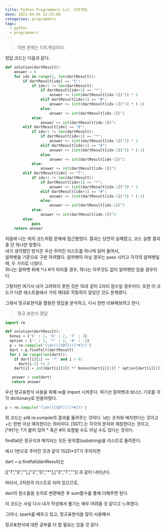 ```yaml
---
title: Python Programmers Lv1. 다트게임
date: 2021-04-01 12:25:00
categories: programmers
tags:
  - python
  - programmers
---
```

>이번 문제는 다트게임이다.

정답 코드는 다음과 같다.

~~~python
def solution(dartResult):
    answer = 0
    for idx in range(1, len(dartResult)):
        if dartResult[idx] == "S":
            if idx+1 != len(dartResult):
                if dartResult[idx+1] == "*":
                    answer += (int(dartResult[idx-1])^1) * 2
                elif dartResult[idx+1] == "#":
                    answer += (int(dartResult[idx-1])^1) * (-1)
                else:
                    answer += int(dartResult[idx-1])^1
            else:
                answer += int(dartResult[idx-1])^1
        elif dartResult[idx] == "D":
            if idx+1 != len(dartResult):
                if dartResult[idx+1] == "*":
                    answer += (int(dartResult[idx-1])^2) * 2
                elif dartResult[idx+1] == "#":
                    answer += (int(dartResult[idx-1])^2) * (-1)
                else:
                    answer += int(dartResult[idx-1])^2
            else:
                answer += int(dartResult[idx-1])^2
        elif dartResult[idx] == "T":
            if idx+1 != len(dartResult):
                if dartResult[idx+1] == "*":
                    answer += (int(dartResult[idx-1])^3) * 2
                elif dartResult[idx+1] == "#":
                    answer += (int(dartResult[idx-1])^3) * (-1)
                else:
                    answer += int(dartResult[idx-1])^3
            else:
                answer += int(dartResult[idx-1])^3
        else:
            pass
    return answer
~~~

처음에 나는 위의 코드처럼 문제에 접근했었다. 결과는 당연히 실패였고, 코드 실행 결과 중 단 하나만 맞췄다.  
내가 생각했던 방식은 우선 주어진 리스트를 하나씩 읽어 들여서,  
알파벳을 기준으로 구분 하려했다.
알파벳이 아닐 경우는 pass 시키고 각각의 알파벳일 때, 두 가지로 나눴다.  
하나는 알파벳 뒤에 *나 #가 따라올 경우, 하나는 아무것도 없이 알파벳만 있을 경우이다.

그렇지만 여기서 내가 고려하지 못한 것은 10과 같이 2자리 점수일 경우이다. 또한 이 코드가
다른 테스트들에서 거의 제대로 작동하지 않았던 것도 문제였다.

그래서 정규표현식을 활용한 정답을 분석하고, 다시 한번 리뷰해보려고 한다.  

>정규 표현식 정답  

~~~python
import re

def solution(dartResult):
  bonus = {'S' : 1, 'D' : 2, 'T' : 3}
  option = {'' : 1, '*' : 2, '#' : -1}
  p = re.compile('(\d+)([SDT])([*#]?)')
  dart = p.findfall(dartResult)
  for i in range(len(dart)):
    if dart[i][2] == '*' and i > 0:
      dart[i-1] *= 2
    dart[i] = int(dart[i][0]) ** bonus[dart[i][1]] * option[dart[i][2]]

   answer = sum(dart)
   return answer
~~~

우선 정규표현식 사용을 위해 re를 import 시켜준다.
여기선 알파벳과 보너스 기호를 각각 dictionary로 만들어줬다.  

~~~python
p = re.compile('(\d+)([SDT])([*#]?)')
~~~
위 코드는 p에 re.compile의 결과를 돌려주는 것이다.
\d는 숫자와 매치한다는 것이고 +는 한번 이상 매치한다는 의미이다.
[SDT] 는 각각의 문자와 매칭한다는 것이고,  
[*#]?는 ?가 붙어 있어 * 혹은 #이 포함될 수도 아닐 수도 있다는 것이다.

findfall은 정규식과 매치되는 모든 문자열(substring)을 리스트로 돌려준다.  

에시 1번으로 주어진 것과 같이 1S2D*3T가 주어지면

dart = p.findfall(dartResult)는  

[["1","S",""],["2","D","*"],["3","T",""]] 과 같이 나타난다.

따라서, 2차원의 리스트로 되어 있으므로,  

dart의 원소들을 숫자로 변환해준 후 sum함수를 통해 더해주면 된다.

이 코드는 사실 다시 내가 작성해서 풀기는 매우 어려울 것 같다고 느껴졌다.  

그러나, spark를 배우고 있고, 정규표현식을 많이 사용해서  

정규표현식에 대한 공부를 더 할 필요는 있을 것 같다.

